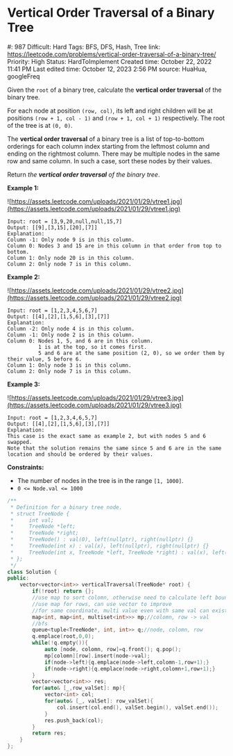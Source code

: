 # Vertical Order Traversal of a Binary Tree

#: 987
Difficult: Hard
Tags: BFS, DFS, Hash, Tree
link: https://leetcode.com/problems/vertical-order-traversal-of-a-binary-tree/
Priority: High
Status: HardToImplement
Created time: October 22, 2022 11:41 PM
Last edited time: October 12, 2023 2:56 PM
source: HuaHua, googleFreq

Given the `root` of a binary tree, calculate the **vertical order traversal** of the binary tree.

For each node at position `(row, col)`, its left and right children will be at positions `(row + 1, col - 1)` and `(row + 1, col + 1)` respectively. The root of the tree is at `(0, 0)`.

The **vertical order traversal** of a binary tree is a list of top-to-bottom orderings for each column index starting from the leftmost column and ending on the rightmost column. There may be multiple nodes in the same row and same column. In such a case, sort these nodes by their values.

Return *the **vertical order traversal** of the binary tree*.

**Example 1:**

![https://assets.leetcode.com/uploads/2021/01/29/vtree1.jpg](https://assets.leetcode.com/uploads/2021/01/29/vtree1.jpg)

```
Input: root = [3,9,20,null,null,15,7]
Output: [[9],[3,15],[20],[7]]
Explanation:
Column -1: Only node 9 is in this column.
Column 0: Nodes 3 and 15 are in this column in that order from top to bottom.
Column 1: Only node 20 is in this column.
Column 2: Only node 7 is in this column.
```

**Example 2:**

![https://assets.leetcode.com/uploads/2021/01/29/vtree2.jpg](https://assets.leetcode.com/uploads/2021/01/29/vtree2.jpg)

```
Input: root = [1,2,3,4,5,6,7]
Output: [[4],[2],[1,5,6],[3],[7]]
Explanation:
Column -2: Only node 4 is in this column.
Column -1: Only node 2 is in this column.
Column 0: Nodes 1, 5, and 6 are in this column.
          1 is at the top, so it comes first.
          5 and 6 are at the same position (2, 0), so we order them by their value, 5 before 6.
Column 1: Only node 3 is in this column.
Column 2: Only node 7 is in this column.

```

**Example 3:**

![https://assets.leetcode.com/uploads/2021/01/29/vtree3.jpg](https://assets.leetcode.com/uploads/2021/01/29/vtree3.jpg)

```
Input: root = [1,2,3,4,6,5,7]
Output: [[4],[2],[1,5,6],[3],[7]]
Explanation:
This case is the exact same as example 2, but with nodes 5 and 6 swapped.
Note that the solution remains the same since 5 and 6 are in the same location and should be ordered by their values.

```

**Constraints:**

- The number of nodes in the tree is in the range `[1, 1000]`.
- `0 <= Node.val <= 1000`

```cpp
/**
 * Definition for a binary tree node.
 * struct TreeNode {
 *     int val;
 *     TreeNode *left;
 *     TreeNode *right;
 *     TreeNode() : val(0), left(nullptr), right(nullptr) {}
 *     TreeNode(int x) : val(x), left(nullptr), right(nullptr) {}
 *     TreeNode(int x, TreeNode *left, TreeNode *right) : val(x), left(left), right(right) {}
 * };
 */
class Solution {
public:
    vector<vector<int>> verticalTraversal(TreeNode* root) {
        if(!root) return {};
        //use map to sort colomn, otherwise need to calculate left bound and right bound of colomn to define a vector to improve
        //use map for rows, can use vector to improve
        //for same coordinate, multi value even with same val can exist, -> multiset to sort
        map<int, map<int, multiset<int>>> mp;//colomn, row -> val
        //bfs
        queue<tuple<TreeNode*, int, int>> q;//node, colomn, row
        q.emplace(root,0,0);
        while(!q.empty()){
            auto [node, colomn, row]=q.front(); q.pop();
            mp[colomn][row].insert(node->val);
            if(node->left){q.emplace(node->left,colomn-1,row+1);}
            if(node->right){q.emplace(node->right,colomn+1,row+1);}
        }
        vector<vector<int>> res;
        for(auto& [_,row_valSet]: mp){
            vector<int> col;
            for(auto& [_, valSet]: row_valSet){
                col.insert(col.end(), valSet.begin(), valSet.end());
            }
            res.push_back(col);
        }
        return res;
    }
};
```